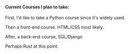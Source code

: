 #### Current Courses I plan to take:

First, I'd like to take a Python course since it's widely used.

Then a front-end course. HTML/CSS most likely.

After, a back-end course, SQL/Django

Perhaps Rust at this point.
